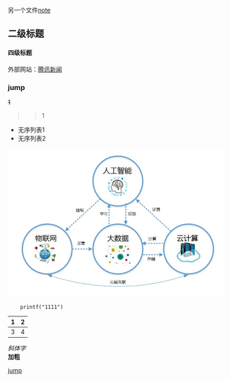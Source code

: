 
另一个文件[note](note.md)

## 二级标题
#### 四级标题
外部网站：[腾讯新闻](https://news.qq.com/)
### <span id="jump1">jump</span>



~~1~~

>>1

- 无序列表1
- 无序列表2



![目录图片](https://github.com/masterbbshenme/wzlbbbb-/blob/main/mmp.jpg)



```
	printf("1111")
```

|1|2|
|----|-----|
|3 |4   |

_斜体字_  <br/>
**加粗**

[jump](#jump1)

